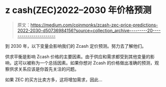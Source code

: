 # z cash(ZEC)2022–2030 年价格预测

> 原文：<https://medium.com/coinmonks/zcash-zec-price-predictions-2022-2030-d50736984156?source=collection_archive---------20----------------------->

到 2030 年，以下变量会影响我们的 Zcash 定价预测。努力去了解他们。

供求平衡是影响 Zcash 价格的主要因素。由于供应和需求都受到其他变量的影响，这可以被称为一个总括因素。如果你想对 Zcash 的价格做出准确的预测，观察供求关系应该是你首先关注的问题。

如果 ZEC 的买方比卖方多，这将增加需求，因此…